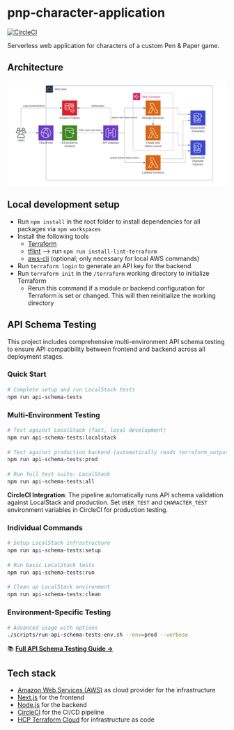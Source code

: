 # pnp-character-application

[![CircleCI](https://circleci.com/gh/der-jd/pnp-character-application.svg?style=shield&circle-token=d13a30ac2283a67c44f5efd1d88fbc07372bacf9)](https://circleci.com/gh/der-jd/pnp-character-application)

Serverless web application for characters of a custom Pen & Paper game.

## Architecture

![Architecture](aws_architecture.png "Architecture")

## Local development setup

- Run `npm install` in the root folder to install dependencies for all packages via `npm workspaces`
- Install the following tools
  - [Terraform](https://developer.hashicorp.com/terraform/install)
  - [tflint](https://github.com/terraform-linters/tflint) --> run `npm run install-lint-terraform`
  - [aws-cli](https://docs.aws.amazon.com/cli/latest/userguide/getting-started-install.html) (optional; only necessary for local AWS commands)
- Run `terraform login` to generate an API key for the backend
- Run `terraform init` in the `/terraform` working directory to initialize Terraform
  - Rerun this command if a module or backend configuration for Terraform is set or changed. This will then reinitialize the working directory

## API Schema Testing

This project includes comprehensive multi-environment API schema testing to ensure API compatibility between frontend and backend across all deployment stages.

### Quick Start

```bash
# Complete setup and run LocalStack tests
npm run api-schema-tests
```

### Multi-Environment Testing

```bash
# Test against LocalStack (fast, local development)
npm run api-schema-tests:localstack

# Test against production backend (automatically reads terraform_output)
npm run api-schema-tests:prod

# Run full test suite: LocalStack
npm run api-schema-tests:all
```

**CircleCI Integration**: The pipeline automatically runs API schema validation against LocalStack and production. Set `USER_TEST` and `CHARACTER_TEST` environment variables in CircleCI for production testing.

### Individual Commands

```bash
# Setup LocalStack infrastructure
npm run api-schema-tests:setup

# Run basic LocalStack tests
npm run api-schema-tests:run

# Clean up LocalStack environment
npm run api-schema-tests:clean
```

### Environment-Specific Testing

```bash
# Advanced usage with options
./scripts/run-api-schema-tests-env.sh --env=prod --verbose
```

📚 **[Full API Schema Testing Guide →](API_SCHEMA_TESTING_GUIDE.md)**

## Tech stack

- [Amazon Web Services (AWS)](https://aws.amazon.com/) as cloud provider for the infrastructure
- [Next.js](https://nextjs.org/) for the frontend
- [Node.js](https://nodejs.org/) for the backend
- [CircleCI](https://circleci.com/) for the CI/CD pipeline
- [HCP Terraform Cloud](https://app.terraform.io) for infrastructure as code
